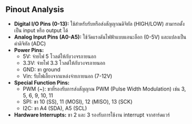 ## Pinout Analysis

- **Digital I/O Pins (0-13):** ใช้สำหรับรับหรือส่งสัญญาณดิจิทัล (HIGH/LOW) สามารถตั้งเป็น input หรือ output ได้
- **Analog Input Pins (A0-A5):** ใช้วัดแรงดันไฟฟ้าแบบแอนะล็อก (0-5V) และแปลงเป็นค่าดิจิทัล (ADC)
- **Power Pins:**
	- 5V: จ่ายไฟ 5 โวลต์ให้กับวงจรภายนอก
	- 3.3V: จ่ายไฟ 3.3 โวลต์ให้กับวงจรภายนอก
	- GND: ขา ground
	- Vin: รับไฟเลี้ยงจากแหล่งจ่ายภายนอก (7-12V)
- **Special Function Pins:**
	- PWM (~): ขาที่รองรับการส่งสัญญาณ PWM (Pulse Width Modulation) เช่น 3, 5, 6, 9, 10, 11
	- SPI: ขา 10 (SS), 11 (MOSI), 12 (MISO), 13 (SCK)
	- I2C: ขา A4 (SDA), A5 (SCL)
- **Hardware Interrupts:** ขา 2 และ 3 รองรับการใช้งาน interrupt จากฮาร์ดแวร์

